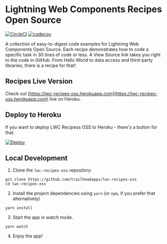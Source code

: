 # Lightning Web Components Recipes Open Source

[![CircleCI](https://circleci.com/gh/trailheadapps/lwc-recipes-oss.svg?style=svg)](https://circleci.com/gh/trailheadapps/lwc-recipes-oss) [![codecov](https://codecov.io/gh/trailheadapps/lwc-recipe-oss/branch/master/graph/badge.svg)](https://codecov.io/gh/trailheadapps/lwc-recipes-oss)

A collection of easy-to-digest code examples for Lightning Web Components Open Source. Each recipe demonstrates how to code a specific task in 30 lines of code or less. A View Source link takes you right to the code in GitHub. From Hello World to data access and third-party libraries, there is a recipe for that!

## Recipes Live Version

Check out [https://lwc-recipes-oss.herokuapp.com](https://lwc-recipes-oss.herokuapp.com) live on Heroku.

## Deploy to Heroku

If you want to deploy LWC Recipess OSS to Heroku - there's a button for that.

[![Deploy](https://www.herokucdn.com/deploy/button.svg)](https://heroku.com/deploy)

## Local Development

1. Clone the `lwc-recipes-oss` repository:

```
git clone https://github.com/trailheadapps/lwc-recipes-oss
cd lwc-recipes-oss
```

2. Install the project dependencies using `yarn` (or `npm`, if you prefer that alternatively)

```
yarn install
```

3. Start the app in watch mode.

```
yarn watch
```

4. Enjoy the app!
